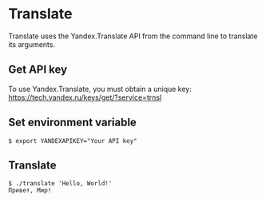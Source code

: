 # Translate

Translate uses the Yandex.Translate API from the command line to translate its arguments.

## Get API key

To use Yandex.Translate, you must obtain a unique key:
https://tech.yandex.ru/keys/get/?service=trnsl

## Set environment variable
```
$ export YANDEXAPIKEY="Your API key"
```

## Translate

```
$ ./translate 'Hello, World!'
Привет, Мир!
```
